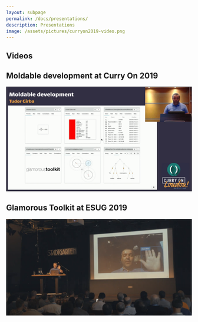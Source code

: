 ```yaml
---
layout: subpage
permalink: /docs/presentations/
description: Presentations
image: /assets/pictures/curryon2019-video.png
---
```


<section id="getstarted">
  <div class="container pt-5 pb-5 jumbotron-small">
    <div class="row">
      <div class="col-md-12">
        <h1>Videos</h1>
        <h2>Moldable development at Curry On 2019</h2>
        <p class="lead">
          <a href="https://youtu.be/Pot9GnHFOVU" target="_blank"><img alt="View more" src="/assets/pictures/curryon2019-video.png" width="600"></a>        
        </p>
        <h2>Glamorous Toolkit at ESUG 2019</h2>
        <p class="lead">
          <a href="https://youtu.be/ZIePUQ_WKqE" target="_blank"><img alt="View more" src="/assets/pictures/esug2019-video.png" width="600"></a>        
        </p>
      </div>
    </div>
  </div>
</section>
